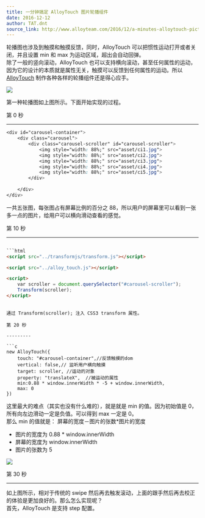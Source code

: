 ```yaml
---
title: 一分钟搞定 AlloyTouch 图片轮播组件
date: 2016-12-12
author: TAT.dnt
source_link: http://www.alloyteam.com/2016/12/a-minutes-alloytouch-picture-carousel-component/
---
```


<!-- {% raw %} - for jekyll -->

轮播图也涉及到触摸和触摸反馈，同时，AlloyTouch 可以把惯性运动打开或者关闭，并且设置 min 和 max 为运动区域，超出会自动回弹。  
除了一般的竖向滚动，AlloyTouch 也可以支持横向滚动，甚至任何属性的运动，因为它的设计的本质就是属性无关，触摸可以反馈到任何属性的运动。所以 [AlloyTouch](https://github.com/AlloyTeam/AlloyTouch) 制作各种各样的轮播组件还是得心应手。

![](http://images2015.cnblogs.com/blog/105416/201612/105416-20161209125418429-1113660217.gif)

第一种轮播图如上图所示。下面开始实现的过程。

第 0 秒  

* * *

```css
<div id="carousel-container">
    <div class="carousel">
        <div class="carousel-scroller" id="carousel-scroller">
            <img style="width: 88%;" src="asset/ci1.jpg">
            <img style="width: 88%;" src="asset/ci2.jpg">
            <img style="width: 88%;" src="asset/ci3.jpg">
            <img style="width: 88%;" src="asset/ci4.jpg">
            <img style="width: 88%;" src="asset/ci5.jpg">
        </div>
 
    </div>
</div>
```

一共五张图，每张图占有屏幕比例的百分之 88，所以用户的屏幕里可以看到一张多一点的图片，给用户可以横向滑动查看的感觉。

第 10 秒  

* * *

````html

```html
<script src="../transformjs/transform.js"></script>
````

```html
<script src="../alloy_touch.js"></script>
```

```html
<script>
    var scroller = document.querySelector("#carousel-scroller");
    Transform(scroller); 
</script>
```

````

通过 Transform(scroller); 注入 CSS3 transform 属性。

第 20 秒  

---------

```c
new AlloyTouch({
    touch: "#carousel-container",//反馈触摸的dom
    vertical: false,// 监听用户横向触摸
    target: scroller, //运动的对象
    property: "translateX",  //被运动的属性
    min:0.88 * window.innerWidth * -5 + window.innerWidth, 
    max: 0
})
````

这里最大的难点（其实也没有什么难的），就是就是 min 的值。因为初始值是 0，所有向左边滑动一定是负值。可以得到 max 一定是 0。  
那么 min 的值就是： 屏幕的宽度－图片的张数\*图片的宽度

-   图片的宽度为 0.88 \* window.innerWidth
-   屏幕的宽度为 window.innerWidth
-   图片的张数为 5

![](http://images2015.cnblogs.com/blog/105416/201612/105416-20161209125531413-1028411634.gif)

第 30 秒  

* * *

如上图所示，相对于传统的 swipe 然后再去触发滚动，上面的跟手然后再去校正的体验是更加良好的。那么怎么实现呢？  
首先，AlloyTouch 是支持 step 配置。


<!-- {% endraw %} - for jekyll -->